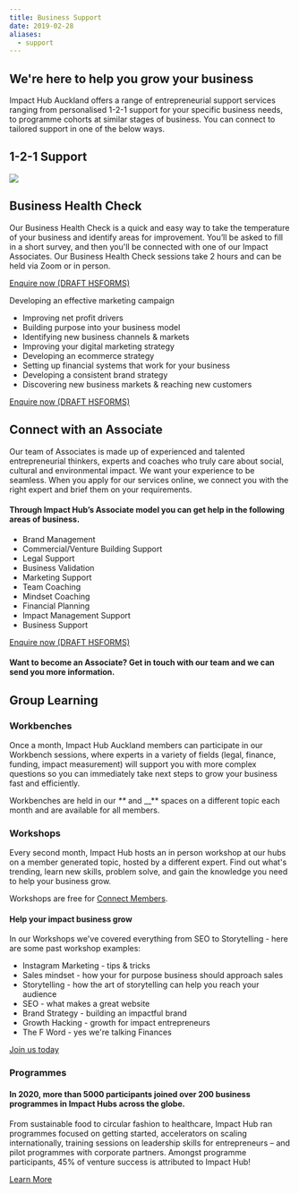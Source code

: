 ```yaml
---
title: Business Support
date: 2019-02-28
aliases:
  - support
---
```

## We're here to help you grow your business

Impact Hub Auckland offers a range of entrepreneurial support services ranging from personalised 1-2-1 support for your specific business needs, to programme cohorts at similar stages of business. You can connect to tailored support in one of the below ways. 

## 1-2-1 Support

![](images/wise-cateringn.jpg)

## Business Health Check

Our Business Health Check is a quick and easy way to take the temperature of your business and identify areas for improvement. You’ll be asked to fill in a short survey, and then you'll be connected with one of our Impact Associates. Our Business Health Check sessions take 2 hours and can be held via Zoom or in person.

[Enquire now (DRAFT HSFORMS)](<>)

Developing an effective marketing campaign

* Improving net profit drivers
* Building purpose into your business model
* Identifying new business channels & markets
* Improving your digital marketing strategy
* Developing an ecommerce strategy
* Setting up financial systems that work for your business
* Developing a consistent brand strategy
* Discovering new business markets & reaching new customers

[Enquire now (DRAFT HSFORMS)](<>)

## Connect with an Associate

Our team of Associates is made up of experienced and talented entrepreneurial thinkers, experts and coaches who truly care about social, cultural and environmental impact. We want your experience to be seamless. When you apply for our services online, we connect you with the right expert and brief them on your requirements.

#### Through Impact Hub’s Associate model you can get help in the following areas of business.

* Brand Management 
* Commercial/Venture Building Support
* Legal Support
* Business Validation
* Marketing Support
* Team Coaching
* Mindset Coaching
* Financial Planning
* Impact Management Support
* Business Support

[Enquire now (DRAFT HSFORMS)](<>)

#### Want to become an Associate? Get in touch with our team and we can send you more information.

## Group Learning

### Workbenches

Once a month, Impact Hub Auckland members can participate in our Workbench sessions, where experts in a variety of fields (legal, finance, funding, impact measurement) will support you with more complex questions so you can immediately take next steps to grow your business fast and efficiently.

Workbenches are held in our _**_ and __** spaces on a different topic each month and are available for all members.

### Workshops

Every second month, Impact Hub hosts an in person workshop at our hubs on a member generated topic, hosted by a different expert. Find out what's trending, learn new skills, problem solve, and gain the knowledge you need to help your business grow. 

Workshops are free for [Connect Members](/join-us/).

#### Help your impact business grow

In our Workshops we've covered everything from SEO to Storytelling - here are some past workshop examples:

* Instagram Marketing - tips & tricks
* Sales mindset - how your for purpose business should approach sales
* Storytelling - how the art of storytelling can help you reach your audience
* SEO - what makes a great website
* Brand Strategy - building an impactful brand
* Growth Hacking - growth for impact entrepreneurs
* The F Word - yes we're talking Finances

[Join us today](/join-us/)

### Programmes

#### In 2020, more than 5000 participants joined over 200 business programmes in Impact Hubs across the globe.

From sustainable food to circular fashion to healthcare, Impact Hub ran programmes focused on getting started, accelerators on scaling internationally, training sessions on leadership skills for entrepreneurs – and pilot programmes with corporate partners. Amongst programme participants, 45% of venture success is attributed to Impact Hub!

[Learn More](/programmes/)